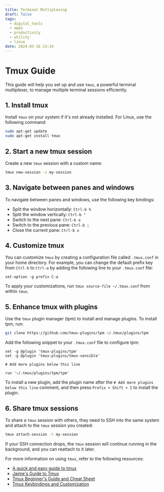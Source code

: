 ```yaml
---
title: Terminal Multiplexing
draft: false
tags:
  - digital_tools   
  - apps
  - productivity
  - utility
  - linux
date: 2024-03-16 23:34
---
```

# Tmux Guide

This guide will help you set up and use `tmux`, a powerful terminal multiplexer, to manage multiple terminal sessions efficiently.

## 1. Install tmux

Install `tmux` on your system if it's not already installed. For Linux, use the following command:

```bash
sudo apt-get update
sudo apt-get install tmux
```

## 2. Start a new tmux session

Create a new `tmux` session with a custom name:

```bash
tmux new-session -s my-session
```

## 3. Navigate between panes and windows

To navigate between panes and windows, use the following key bindings:

- Split the window horizontally: `Ctrl-b %`
- Split the window vertically: `Ctrl-b "`
- Switch to the next pane: `Ctrl-b o`
- Switch to the previous pane: `Ctrl-b ;`
- Close the current pane: `Ctrl-b x`

## 4. Customize tmux

You can customize `tmux` by creating a configuration file called `.tmux.conf` in your home directory. For example, you can change the default prefix key from `Ctrl-b` to `Ctrl-a` by adding the following line to your `.tmux.conf` file:

```
set-option -g prefix C-a
```

To apply your customizations, run `tmux source-file ~/.tmux.conf` from within `tmux`.

## 5. Enhance tmux with plugins

Use the `tmux` plugin manager (tpm) to install and manage plugins. To install tpm, run:

```bash
git clone https://github.com/tmux-plugins/tpm ~/.tmux/plugins/tpm
```

Add the following snippet to your `.tmux.conf` file to configure tpm:

```
set -g @plugin 'tmux-plugins/tpm'
set -g @plugin 'tmux-plugins/tmux-sensible'

# Add more plugins below this line

run '~/.tmux/plugins/tpm/tpm'
```

To install a new plugin, add the plugin name after the `# Add more plugins below this line` comment, and then press `Prefix + Shift + I` to install the plugin.

## 6. Share tmux sessions

To share a `tmux` session with others, they need to SSH into the same system and attach to the `tmux` session you created:

```bash
tmux attach-session -t my-session
```

If your SSH connection drops, the `tmux` session will continue running in the background, and you can reattach to it later.

For more information on using `tmux`, refer to the following resources:

- [A quick and easy guide to tmux](https://www.hamvocke.com/blog/a-quick-and-easy-guide-to-tmux/)
- [Jaime's Guide to Tmux](https://www.barbarianmeetscoding.com/blog/jaimes-guide-to-tmux-the-most-awesome-tool-you-didnt-know-you-needed/)
- [Tmux Beginner's Guide and Cheat Sheet](https://www.hostinger.com/tutorials/tmux-beginners-guide-and-cheat-sheet/)
- [Tmux Keybindings and Customization](https://www.ocf.berkeley.edu/~ckuehl/tmux/)